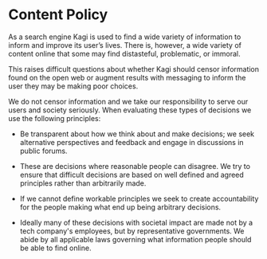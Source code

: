 # Content Policy

As a search engine Kagi is used to find a wide variety of information to inform and improve its user’s lives. There is, however, a wide variety of content online that some may find distasteful, problematic, or immoral.

This raises difficult questions about whether Kagi should censor information found on the open web or augment results with messaging to inform the user they may be making poor choices.

We do not censor information and we take our responsibility to serve our users and society seriously. When evaluating these types of decisions we use the following principles:

- Be transparent about how we think about and make decisions; we seek alternative perspectives and feedback and engage in discussions in public forums.

- These are decisions where reasonable people can disagree. We try to ensure that difficult decisions are based on well defined and agreed principles rather than arbitrarily made.

- If we cannot define workable principles we seek to create accountability for the people making what end up being arbitrary decisions.

- Ideally many of these decisions with societal impact are made not by a tech company's employees, but by representative governments. We abide by all applicable laws governing what information people should be able to find online.
